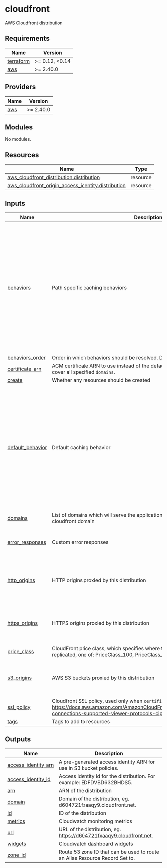# cloudfront

AWS Cloudfront distribution

<!-- BEGIN_TF_DOCS -->
## Requirements

| Name | Version |
|------|---------|
| <a name="requirement_terraform"></a> [terraform](#requirement\_terraform) | >= 0.12, <0.14 |
| <a name="requirement_aws"></a> [aws](#requirement\_aws) | >= 2.40.0 |

## Providers

| Name | Version |
|------|---------|
| <a name="provider_aws"></a> [aws](#provider\_aws) | >= 2.40.0 |

## Modules

No modules.

## Resources

| Name | Type |
|------|------|
| [aws_cloudfront_distribution.distribution](https://registry.terraform.io/providers/hashicorp/aws/latest/docs/resources/cloudfront_distribution) | resource |
| [aws_cloudfront_origin_access_identity.distribution](https://registry.terraform.io/providers/hashicorp/aws/latest/docs/resources/cloudfront_origin_access_identity) | resource |

## Inputs

| Name | Description | Type | Default | Required |
|------|-------------|------|---------|:--------:|
| <a name="input_behaviors"></a> [behaviors](#input\_behaviors) | Path specific caching behaviors | <pre>map(object({<br>    path            = string<br>    allowed_methods = list(string)<br><br>    cached_methods    = list(string)<br>    cached_headers    = list(string)<br>    cached_cookies    = list(string)<br>    cached_query_keys = list(string)<br><br>    origin_id     = string<br>    compress      = bool<br>    forward_query = bool<br><br>    viewer_request_lambda  = object({ arn = string, include_body = bool })<br>    origin_request_lambda  = object({ arn = string, include_body = bool })<br>    origin_response_lambda = object({ arn = string })<br>    viewer_response_lambda = object({ arn = string })<br>  }))</pre> | `{}` | no |
| <a name="input_behaviors_order"></a> [behaviors\_order](#input\_behaviors\_order) | Order in which behaviors should be resolved. Defaults to behaviors map order. | `list(string)` | `null` | no |
| <a name="input_certificate_arn"></a> [certificate\_arn](#input\_certificate\_arn) | ACM certificate ARN to use instead of the default cloudfront certificate. Has to cover all specified `domains`. | `string` | `null` | no |
| <a name="input_create"></a> [create](#input\_create) | Whether any resources should be created | `bool` | `true` | no |
| <a name="input_default_behavior"></a> [default\_behavior](#input\_default\_behavior) | Default caching behavior | <pre>object({<br>    allowed_methods = list(string)<br><br>    cached_methods    = list(string)<br>    cached_headers    = list(string)<br>    cached_cookies    = list(string)<br>    cached_query_keys = list(string)<br><br>    origin_id     = string<br>    compress      = bool<br>    forward_query = bool<br><br>    viewer_request_lambda  = object({ arn = string, include_body = bool })<br>    origin_request_lambda  = object({ arn = string, include_body = bool })<br>    origin_response_lambda = object({ arn = string })<br>    viewer_response_lambda = object({ arn = string })<br>  })</pre> | n/a | yes |
| <a name="input_domains"></a> [domains](#input\_domains) | List of domains which will serve the application. If empty, will use the default cloudfront domain | `list(string)` | `[]` | no |
| <a name="input_error_responses"></a> [error\_responses](#input\_error\_responses) | Custom error responses | <pre>map(object({<br>    response_code = number<br>    response_path = string<br>  }))</pre> | `{}` | no |
| <a name="input_http_origins"></a> [http\_origins](#input\_http\_origins) | HTTP origins proxied by this distribution | <pre>map(object({<br>    domain  = string<br>    path    = string<br>    headers = map(string)<br>    port    = number<br>  }))</pre> | `{}` | no |
| <a name="input_https_origins"></a> [https\_origins](#input\_https\_origins) | HTTPS origins proxied by this distribution | <pre>map(object({<br>    domain  = string<br>    path    = string<br>    headers = map(string)<br>    port    = number<br>  }))</pre> | `{}` | no |
| <a name="input_price_class"></a> [price\_class](#input\_price\_class) | CloudFront price class, which specifies where the distribution should be replicated, one of: PriceClass\_100, PriceClass\_200, PriceClass\_All | `string` | `"PriceClass_100"` | no |
| <a name="input_s3_origins"></a> [s3\_origins](#input\_s3\_origins) | AWS S3 buckets proxied by this distribution | <pre>map(object({<br>    domain  = string<br>    path    = string<br>    headers = map(string)<br>  }))</pre> | `{}` | no |
| <a name="input_ssl_policy"></a> [ssl\_policy](#input\_ssl\_policy) | Cloudfront SSL policy, used only when `certificate_arn` is provided. See https://docs.aws.amazon.com/AmazonCloudFront/latest/DeveloperGuide/secure-connections-supported-viewer-protocols-ciphers.html | `string` | `"TLSv1.2_2019"` | no |
| <a name="input_tags"></a> [tags](#input\_tags) | Tags to add to resources | `map(string)` | `{}` | no |

## Outputs

| Name | Description |
|------|-------------|
| <a name="output_access_identity_arn"></a> [access\_identity\_arn](#output\_access\_identity\_arn) | A pre-generated access identity ARN for use in S3 bucket policies. |
| <a name="output_access_identity_id"></a> [access\_identity\_id](#output\_access\_identity\_id) | Access identity id for the distribution. For example: EDFDVBD632BHDS5. |
| <a name="output_arn"></a> [arn](#output\_arn) | ARN of the distribution |
| <a name="output_domain"></a> [domain](#output\_domain) | Domain of the distribution, eg. d604721fxaaqy9.cloudfront.net. |
| <a name="output_id"></a> [id](#output\_id) | ID of the distribution |
| <a name="output_metrics"></a> [metrics](#output\_metrics) | Cloudwatch monitoring metrics |
| <a name="output_url"></a> [url](#output\_url) | URL of the distribution, eg. https://d604721fxaaqy9.cloudfront.net. |
| <a name="output_widgets"></a> [widgets](#output\_widgets) | Cloudwatch dashboard widgets |
| <a name="output_zone_id"></a> [zone\_id](#output\_zone\_id) | Route 53 zone ID that can be used to route an Alias Resource Record Set to. |
<!-- END_TF_DOCS -->
